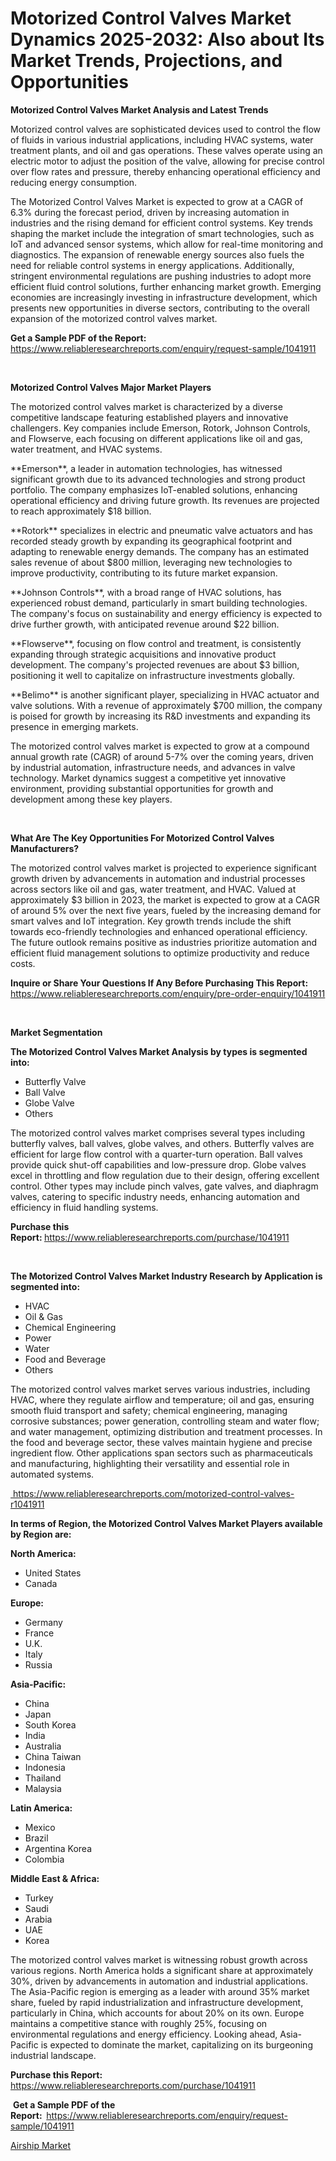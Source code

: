 <p><h1>Motorized Control Valves Market Dynamics 2025-2032: Also about Its Market Trends, Projections, and Opportunities</h1></p><p><strong>Motorized Control Valves Market Analysis and Latest Trends</strong></p>
<p><p>Motorized control valves are sophisticated devices used to control the flow of fluids in various industrial applications, including HVAC systems, water treatment plants, and oil and gas operations. These valves operate using an electric motor to adjust the position of the valve, allowing for precise control over flow rates and pressure, thereby enhancing operational efficiency and reducing energy consumption. </p><p>The Motorized Control Valves Market is expected to grow at a CAGR of 6.3% during the forecast period, driven by increasing automation in industries and the rising demand for efficient control systems. Key trends shaping the market include the integration of smart technologies, such as IoT and advanced sensor systems, which allow for real-time monitoring and diagnostics. The expansion of renewable energy sources also fuels the need for reliable control systems in energy applications. Additionally, stringent environmental regulations are pushing industries to adopt more efficient fluid control solutions, further enhancing market growth. Emerging economies are increasingly investing in infrastructure development, which presents new opportunities in diverse sectors, contributing to the overall expansion of the motorized control valves market.</p></p>
<p><strong>Get a Sample PDF of the Report:&nbsp;</strong> <a href="https://www.reliableresearchreports.com/enquiry/request-sample/1041911?utm_campaign=2251&utm_medium=2&utm_source=Github&utm_content=ia&utm_term=08042025&utm_id=motorized-control-valves">https://www.reliableresearchreports.com/enquiry/request-sample/1041911</a></p>
<p>&nbsp;</p>
<p><strong>Motorized Control Valves Major Market Players</strong></p>
<p><p>The motorized control valves market is characterized by a diverse competitive landscape featuring established players and innovative challengers. Key companies include Emerson, Rotork, Johnson Controls, and Flowserve, each focusing on different applications like oil and gas, water treatment, and HVAC systems.</p><p>**Emerson**, a leader in automation technologies, has witnessed significant growth due to its advanced technologies and strong product portfolio. The company emphasizes IoT-enabled solutions, enhancing operational efficiency and driving future growth. Its revenues are projected to reach approximately $18 billion.</p><p>**Rotork** specializes in electric and pneumatic valve actuators and has recorded steady growth by expanding its geographical footprint and adapting to renewable energy demands. The company has an estimated sales revenue of about $800 million, leveraging new technologies to improve productivity, contributing to its future market expansion.</p><p>**Johnson Controls**, with a broad range of HVAC solutions, has experienced robust demand, particularly in smart building technologies. The company's focus on sustainability and energy efficiency is expected to drive further growth, with anticipated revenue around $22 billion.</p><p>**Flowserve**, focusing on flow control and treatment, is consistently expanding through strategic acquisitions and innovative product development. The company's projected revenues are about $3 billion, positioning it well to capitalize on infrastructure investments globally.</p><p>**Belimo** is another significant player, specializing in HVAC actuator and valve solutions. With a revenue of approximately $700 million, the company is poised for growth by increasing its R&D investments and expanding its presence in emerging markets.</p><p>The motorized control valves market is expected to grow at a compound annual growth rate (CAGR) of around 5-7% over the coming years, driven by industrial automation, infrastructure needs, and advances in valve technology. Market dynamics suggest a competitive yet innovative environment, providing substantial opportunities for growth and development among these key players.</p></p>
<p>&nbsp;</p>
<p><strong>What Are The Key Opportunities For Motorized Control Valves Manufacturers?</strong></p>
<p><p>The motorized control valves market is projected to experience significant growth driven by advancements in automation and industrial processes across sectors like oil and gas, water treatment, and HVAC. Valued at approximately $3 billion in 2023, the market is expected to grow at a CAGR of around 5% over the next five years, fueled by the increasing demand for smart valves and IoT integration. Key growth trends include the shift towards eco-friendly technologies and enhanced operational efficiency. The future outlook remains positive as industries prioritize automation and efficient fluid management solutions to optimize productivity and reduce costs.</p></p>
<p><strong>Inquire or Share Your Questions If Any Before Purchasing This Report:</strong> <a href="https://www.reliableresearchreports.com/enquiry/pre-order-enquiry/1041911?utm_campaign=2251&utm_medium=2&utm_source=Github&utm_content=ia&utm_term=08042025&utm_id=motorized-control-valves">https://www.reliableresearchreports.com/enquiry/pre-order-enquiry/1041911</a></p>
<p>&nbsp;</p>
<p><strong>Market Segmentation</strong></p>
<p><strong>The Motorized Control Valves Market Analysis by types is segmented into:</strong></p>
<p><ul><li>Butterfly Valve</li><li>Ball Valve</li><li>Globe Valve</li><li>Others</li></ul></p>
<p><p>The motorized control valves market comprises several types including butterfly valves, ball valves, globe valves, and others. Butterfly valves are efficient for large flow control with a quarter-turn operation. Ball valves provide quick shut-off capabilities and low-pressure drop. Globe valves excel in throttling and flow regulation due to their design, offering excellent control. Other types may include pinch valves, gate valves, and diaphragm valves, catering to specific industry needs, enhancing automation and efficiency in fluid handling systems.</p></p>
<p><strong>Purchase this Report:&nbsp;</strong><a href="https://www.reliableresearchreports.com/purchase/1041911?utm_campaign=2251&utm_medium=2&utm_source=Github&utm_content=ia&utm_term=08042025&utm_id=motorized-control-valves">https://www.reliableresearchreports.com/purchase/1041911</a></p>
<p>&nbsp;</p>
<p><strong>The Motorized Control Valves Market Industry Research by Application is segmented into:</strong></p>
<p><ul><li>HVAC</li><li>Oil & Gas</li><li>Chemical Engineering</li><li>Power</li><li>Water</li><li>Food and Beverage</li><li>Others</li></ul></p>
<p><p>The motorized control valves market serves various industries, including HVAC, where they regulate airflow and temperature; oil and gas, ensuring smooth fluid transport and safety; chemical engineering, managing corrosive substances; power generation, controlling steam and water flow; and water management, optimizing distribution and treatment processes. In the food and beverage sector, these valves maintain hygiene and precise ingredient flow. Other applications span sectors such as pharmaceuticals and manufacturing, highlighting their versatility and essential role in automated systems.</p></p>
<p><a href="https://www.reliableresearchreports.com/motorized-control-valves-r1041911?utm_campaign=2251&utm_medium=2&utm_source=Github&utm_content=ia&utm_term=08042025&utm_id=motorized-control-valves">&nbsp;https://www.reliableresearchreports.com/motorized-control-valves-r1041911</a></p>
<p><strong>In terms of Region, the Motorized Control Valves Market Players available by Region are:</strong></p>
<p>
    <p> <strong> North America: </strong>
        <ul>
            <li>United States</li>
            <li>Canada</li>
        </ul>
        </p> 
    <p> <strong> Europe: </strong>
        <ul>
            <li>Germany</li>
            <li>France</li>
            <li>U.K.</li>
            <li>Italy</li>
            <li>Russia</li>
        </ul>
        </p> 
    <p> <strong> Asia-Pacific: </strong>
        <ul>
            <li>China</li>
            <li>Japan</li>
            <li>South Korea</li>
            <li>India</li>
            <li>Australia</li>
            <li>China Taiwan</li>
            <li>Indonesia</li>
            <li>Thailand</li>
            <li>Malaysia</li>
        </ul>
        </p> 
    <p> <strong> Latin America: </strong>
        <ul>
            <li>Mexico</li>
            <li>Brazil</li>
            <li>Argentina Korea</li>
            <li>Colombia</li>
        </ul>
        </p> 
    <p> <strong> Middle East & Africa: </strong>
        <ul>
            <li>Turkey</li>
            <li>Saudi</li>
            <li>Arabia</li>
            <li>UAE</li>
            <li>Korea</li>
        </ul>
    </p>
    </p>
<p><p>The motorized control valves market is witnessing robust growth across various regions. North America holds a significant share at approximately 30%, driven by advancements in automation and industrial applications. The Asia-Pacific region is emerging as a leader with around 35% market share, fueled by rapid industrialization and infrastructure development, particularly in China, which accounts for about 20% on its own. Europe maintains a competitive stance with roughly 25%, focusing on environmental regulations and energy efficiency. Looking ahead, Asia-Pacific is expected to dominate the market, capitalizing on its burgeoning industrial landscape.</p></p>
<p><strong>Purchase this Report: </strong><a href="https://www.reliableresearchreports.com/purchase/1041911?utm_campaign=2251&utm_medium=2&utm_source=Github&utm_content=ia&utm_term=08042025&utm_id=motorized-control-valves">https://www.reliableresearchreports.com/purchase/1041911</a></p>
<p>&nbsp;<strong>Get a Sample PDF of the Report:&nbsp;&nbsp;</strong><a href="https://www.reliableresearchreports.com/enquiry/request-sample/1041911?utm_campaign=2251&utm_medium=2&utm_source=Github&utm_content=ia&utm_term=08042025&utm_id=motorized-control-valves">https://www.reliableresearchreports.com/enquiry/request-sample/1041911</a></p>
<p><strong></strong></p>
<p><p><a href="https://github.com/furnoirons9e/Market-Research-Report-List-1/blob/main/airship-market.md?utm_campaign=2251&utm_medium=2&utm_source=Github&utm_content=ia&utm_term=08042025&utm_id=motorized-control-valves">Airship Market</a></p></p>